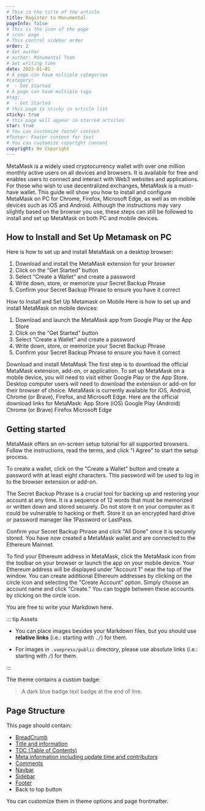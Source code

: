 ```yaml
---
# This is the title of the article
title: Register to Monumental
pageInfo: false
# This is the icon of the page
# icon: page
# This control sidebar order
order: 2
# Set author
# author: Monumental Team
# Set writing time
date: 2023-01-01
# A page can have multiple categories
#category:
#  - Get Started
# A page can have multiple tags
#tag:
#  - Get Started
# this page is sticky in article list
sticky: true
# this page will appear in starred articles
star: true
# You can customize footer content
#footer: Footer content for test
# You can customize copyright content
copyright: No Copyright
---
```



MetaMask is a widely used cryptocurrency wallet with over one million monthly active users on all devices and browsers. It is available for free and enables users to connect and interact with Web3 websites and applications. For those who wish to use decentralized exchanges, MetaMask is a must-have wallet. This guide will show you how to install and configure MetaMask on PC for Chrome, Firefox, Microsoft Edge, as well as on mobile devices such as iOS and Android. Although the instructions may vary slightly based on the browser you use, these steps can still be followed to install and set up MetaMask on both PC and mobile devices.

## How to Install and Set Up Metamask on PC 
Here is how to set up and install MetaMask on a desktop browser:
1.	Download and install the MetaMask extension for your browser
2.	Click on the “Get Started” button
3.	Select “Create a Wallet” and create a password
4.	Write down, store, or memorize your Secret Backup Phrase
5.	Confirm your Secret Backup Phrase to ensure you have it correct

How to Install and Set Up Metamask on Mobile 
Here is how to set up and install MetaMask on mobile devices:
1.	Download and launch the MetaMask app from Google Play or the App Store
2.	Click on the “Get Started” button
3.	Select “Create a Wallet” and create a password
4.	Write down, store, or memorize your Secret Backup Phrase
5.	Confirm your Secret Backup Phrase to ensure you have it correct


Download and install MetaMask
The first step is to download the official MetaMask extension, add-on, or application. To set up MetaMask on a mobile device, you will need to visit either Google Play or the App Store. Desktop computer users will need to download the extension or add-on for their browser of choice. MetaMask is currently available for iOS, Android, Chrome (or Brave), Firefox, and Microsoft Edge. Here are the official download links for MetaMask:
App Store (iOS)
Google Play (Android)
Chrome (or Brave)
Firefox
Microsoft Edge


## Getting started

MetaMask offers an on-screen setup tutorial for all supported browsers. Follow the instructions, read the terms, and click "I Agree" to start the setup process.

To create a wallet, click on the "Create a Wallet" button and create a password with at least eight characters. This password will be used to log in to the browser extension or add-on.

The Secret Backup Phrase is a crucial tool for backing up and restoring your account at any time. It is a sequence of 12 words that must be memorized or written down and stored securely. Do not store it on your computer as it could be vulnerable to hacking or theft. Store it on an encrypted hard drive or password manager like 1Password or LastPass.

Confirm your Secret Backup Phrase and click "All Done" once it is securely stored. You have now created a MetaMask wallet and are connected to the Ethereum Mainnet.

To find your Ethereum address in MetaMask, click the MetaMask icon from the toolbar on your browser or launch the app on your mobile device. Your Ethereum address will be displayed under "Account 1" near the top of the window. You can create additional Ethereum addresses by clicking on the circle icon and selecting the "Create Account" option. Simply choose an account name and click "Create." You can toggle between these accounts by clicking on the circle icon.


You are free to write your Markdown here.

::: tip Assets

- You can place images besides your Markdown files, but you should use **relative links** (i.e.: starting with `./`) for them.

- For images in `.vuepress/public` directory, please use absolute links (i.e.: starting with `/`) for them.

:::

The theme contains a custom badge:

> A dark blue badge text badge at the end of line. <Badge text="Badge text" color="#242378" />

## Page Structure

This page should contain:

- [BreadCrumb](https://theme-hope.vuejs.press/guide/layout/breadcrumb.html)
- [Title and information](https://theme-hope.vuejs.press/guide/feature/page-info.html)
- [TOC (Table of Contents)](https://theme-hope.vuejs.press/guide/layout/page.html#header-list)
- [Meta information including update time and contributors](https://theme-hope.vuejs.press/guide/feature/meta.html)
- [Comments](https://theme-hope.vuejs.press/guide/feature/comment.html)
- [Navbar](https://theme-hope.vuejs.press/guide/layout/navbar.html)
- [Sidebar](https://theme-hope.vuejs.press/guide/layout/sidebar.html)
- [Footer](https://theme-hope.vuejs.press/guide/layout/footer.html)
- Back to top button

You can customize them in theme options and page frontmatter.
